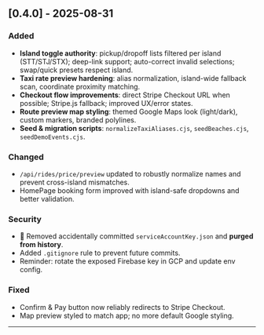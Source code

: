 ## [0.4.0] - 2025-08-31
### Added
- **Island toggle authority**: pickup/dropoff lists filtered per island (STT/STJ/STX); deep-link support; auto-correct invalid selections; swap/quick presets respect island.
- **Taxi rate preview hardening**: alias normalization, island-wide fallback scan, coordinate proximity matching.
- **Checkout flow improvements**: direct Stripe Checkout URL when possible; Stripe.js fallback; improved UX/error states.
- **Route preview map styling**: themed Google Maps look (light/dark), custom markers, branded polylines.
- **Seed & migration scripts**: `normalizeTaxiAliases.cjs`, `seedBeaches.cjs`, `seedDemoEvents.cjs`.

### Changed
- `/api/rides/price/preview` updated to robustly normalize names and prevent cross-island mismatches.
- HomePage booking form improved with island-safe dropdowns and better validation.

### Security
- 🔐 Removed accidentally committed `serviceAccountKey.json` and **purged from history**.
- Added `.gitignore` rule to prevent future commits.
- Reminder: rotate the exposed Firebase key in GCP and update env config.

### Fixed
- Confirm & Pay button now reliably redirects to Stripe Checkout.
- Map preview styled to match app; no more default Google styling.

---